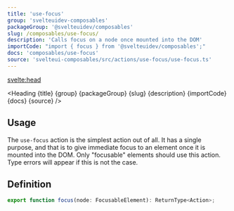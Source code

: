 ```yaml
---
title: 'use-focus'
group: 'svelteuidev-composables'
packageGroup: '@svelteuidev/composables'
slug: /composables/use-focus/
description: 'Calls focus on a node once mounted into the DOM'
importCode: "import { focus } from '@svelteuidev/composables';"
docs: 'composables/use-focus'
source: 'svelteui-composables/src/actions/use-focus/use-focus.ts'
---
```


<script lang='ts'>
  import { Demo, ComposableDemos } from '@svelteuidev/demos';
  import { Heading } from "$lib/components";
  import { base } from '$app/paths';
</script>

<svelte:head>
  <title>{title} - SvelteUI</title>
</svelte:head>

<Heading {title} {group} {packageGroup} {slug} {description} {importCode} {docs} {source} />

## Usage

The `use-focus` action is the simplest action out of all. It has a single purpose, and that is to give immediate focus to an element once it is mounted into the DOM. Only "focusable" elements should use this action. Type errors will appear if this is not the case.

<Demo demo={ComposableDemos.useFocusDemo.usage} />

## Definition

```js
export function focus(node: FocusableElement): ReturnType<Action>;
```
